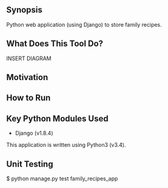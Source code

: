 ## Synopsis
 
Python web application (using Django) to store family recipes.
 
## What Does This Tool Do?
INSERT DIAGRAM
 
## Motivation
## How to Run
## Key Python Modules Used
 
- Django (v1.8.4)
 
This application is written using Python3 (v3.4).
 
## Unit Testing
 
$ python manage.py test family_recipes_app

